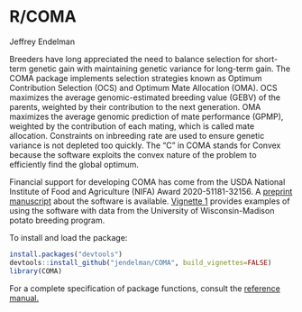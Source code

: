 R/COMA
================
Jeffrey Endelman

Breeders have long appreciated the need to balance selection for
short-term genetic gain with maintaining genetic variance for long-term
gain. The COMA package implements selection strategies known as Optimum
Contribution Selection (OCS) and Optimum Mate Allocation (OMA). OCS
maximizes the average genomic-estimated breeding value (GEBV) of the
parents, weighted by their contribution to the next generation. OMA
maximizes the average genomic prediction of mate performance (GPMP),
weighted by the contribution of each mating, which is called mate
allocation. Constraints on inbreeding rate are used to ensure genetic
variance is not depleted too quickly. The “C” in COMA stands for Convex
because the software exploits the convex nature of the problem to
efficiently find the global optimum.

Financial support for developing COMA has come from the USDA National
Institute of Food and Agriculture (NIFA) Award 2020-51181-32156. A
[preprint
manuscript](https://www.biorxiv.org/content/10.1101/2024.07.01.601581v1)
about the software is available. [Vignette
1](https://jendelman.github.io/COMA/Vignette1.html) provides examples of
using the software with data from the University of Wisconsin-Madison
potato breeding program.

To install and load the package:

``` r
install.packages("devtools")
devtools::install_github("jendelman/COMA", build_vignettes=FALSE)
library(COMA)
```

For a complete specification of package functions, consult the
[reference manual.](https://jendelman.github.io/COMA/manual.pdf)
